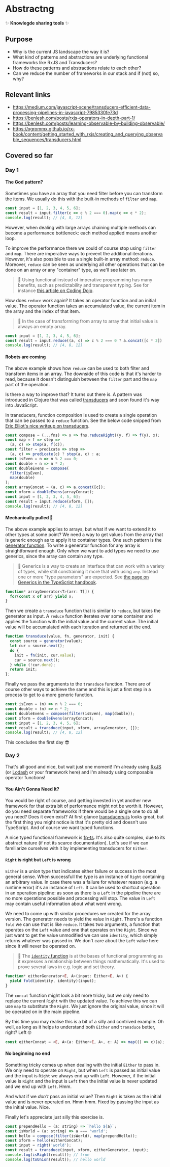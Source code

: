 # Abstractng

✨ **Knowlegde sharing tools** ✨

## Purpose

- Why is the current JS landscape the way it is?
- What kind of patterns and abstractions are underlying functional frameworks like RxJS and Transducers?
- How do these patterns and abstractions relate to each other?
- Can we reduce the number of frameworks in our stack and if (not) so, why?

## Relevant links

- https://medium.com/javascript-scene/transducers-efficient-data-processing-pipelines-in-javascript-7985330fe73d
- https://benlesh.com/posts/rxjs-operators-in-depth-part-1/
- https://benlesh.com/posts/learning-observable-by-building-observable/
- https://xgrommx.github.io/rx-book/content/getting_started_with_rxjs/creating_and_querying_observable_sequences/transducers.html

## Covered so far

### Day 1

#### The God pattern?

Sometimes you have an array that you need filter before you can transform the items. We usually do this with the built-in methods of `filter` and `map`.

```javascript
const input = [1, 2, 3, 4, 5, 6];
const result = input.filter(c => c % 2 === 0).map(c => c * 2);
console.log(result); // [4, 8, 12]
```

However, when dealing with large arrays chaining multiple methods can become a performance bottleneck: each method applied means another loop.

To improve the performance there we could of course stop using `filter` and `map`. There are imperative ways to prevent the additional iterations. However, it's also possible to use a single built-in array method: `reduce`. Moreover, `reduce` can be seen as underlying all other operations that can be done on an array or any "container" type, as we'll see later on.

> 🦉 Using functional instead of imperative programming has many benefits, such as predictability and transparent typing. See for instance [this article on Coding Dojo](https://www.codingdojo.com/blog/what-is-functional-programming).

How does `reduce` work again? It takes an operator function and an initial value. The operator function takes an accumulated value, the current item in the array and the index of that item.

> 🦉 In the case of transforming from array to array that initial value is always an empty array.

```javascript
const input = [1, 2, 3, 4, 5, 6];
const result = input.reduce((a, c) => c % 2 === 0 ? a.concat([c * 2]) : a, []);
console.log(result); // [4, 8, 12]
```

#### Robots are coming

The above example shows how `reduce` can be used to both filter and transform items in an array. The downside of this code is that it's harder to read, because it doesn't distinguish between the `filter` part and the `map` part of the operation.

Is there a way to improve that? It turns out there is. A pattern was introduced in Clojure that was called [transducers](https://cognitect.com/blog/2014/8/6/transducers-are-coming) and soon found it's way into JavaScript.

In transducers, function composition is used to create a single operation that can be passed to a `reduce` function. See the below code snipped from [Eric Elliot's nice writeup on transducers](https://medium.com/javascript-scene/transducers-efficient-data-processing-pipelines-in-javascript-7985330fe73d).

```javascript
const compose = (...fns) => x => fns.reduceRight((y, f) => f(y), x);
const map = f => step =>
  (a, c) => step(a, f(c));
const filter = predicate => step =>
  (a, c) => predicate(c) ? step(a, c) : a;
const isEven = n => n % 2 === 0;
const double = n => n * 2;
const doubleEvens = compose(
  filter(isEven),
  map(double)
);
const arrayConcat = (a, c) => a.concat([c]);
const xform = doubleEvens(arrayConcat);
const input = [1, 2, 3, 4, 5, 6];
const result = input.reduce(xform, []);
console.log(result); // [4, 8, 12]
```

#### Mechanically pulled 🐥

The above example applies to arrays, but what if we want to extend it to other types at some point? We need a way to get values from the array that is generic enough as to apply it to container types. One such pattern is the [generator function](https://developer.mozilla.org/en-US/docs/Web/JavaScript/Reference/Statements/function*). To write a generator function for any array is straightforward enough. Only when we want to add types we need to use generics, since the array can contain any type.

> 🦉 Generics is a way to create an interface that can work with a variety of types, while still constraining it more that with using `any`. Instead one or more "type parameters" are expected. See [the page on Generics in the TypeScript handbook](https://www.typescriptlang.org/docs/handbook/2/generics.html).

```javascript
function* arrayGenerator<T>(arr: T[]) {
  for(const x of arr) yield x;
}
```

Then we create a `transduce` function that is similar to `reduce`, but takes the generator as input. A `reduce` function iterates over some container and applies the function with the initial value and the current value. The initial value will be accumulated with each iteration and returned at the end.

```javascript
function transduce(value, fn, generator, init) {
  const source = generator(value);
  let cur = source.next();
  do {
    init = fn(init, cur.value);
    cur = source.next();
  } while (!cur.done);
  return init;
};
```

Finally we pass the arguments to the `transduce` function. There are of course other ways to achieve the same and this is just a first step in a process to get to a more generic function.

```javascript
const isEven = (n) => n % 2 === 0;
const double = (n) => n * 2;
const doubleEvens = compose(filter(isEven), map(double));
const xform = doubleEvens(arrayConcat);
const input = [1, 2, 3, 4, 5, 6];
const result = transduce(input, xform, arrayGenerator, []);
console.log(result); // [4, 8, 12]
```

This concludes the first day 😎

### Day 2

That's all good and nice, but wait just one moment! I'm already using [RxJS](https://rxjs.dev/) (or [Lodash](https://lodash.com/) or your framework here) and I'm already using composable operator functions!

#### You Ain't Gonna Need It?

You would be right of course, and getting invested in yet another new framework for that extra bit of performance might not be worth it. However, do you need separate frameworks if there would be a single one to do all you need? Does it even exist? At first glance [transducers-js](https://github.com/cognitect-labs/transducers-js) looks great, but the first thing you might notice is that it's pretty old and doesn't use TypeScript. And of course we want typed functions.

A nice typed functional framework is [fp-ts](https://gcanti.github.io/fp-ts/). It's also quite complex, due to its abstract nature (if not its scarce documentation). Let's see if we can familiarize ourselves with it by implementing transducers for `Either`.

#### `Right` is right but `Left` is wrong

`Either` is a union type that indicates either failure or success in the most general sense. When successfull the type is an instance of `Right` containing an arbitrary value. In case there was a failure for whatever reason (e.g. a runtime error) it's an instance of `Left`. It can be used to shortcut operation in an operation pipeline: as soon as there is a `Left` in the pipeline there are no more operations possible and processing will stop. The value in `Left` may contain useful information about what went wrong.

We need to come up with similar procedures we created for the array version. The generator needs to yield the value in `Right`. There's a function `fold` we can use that is like `reduce`. It takes two arguments, a function that operates on the `Left` value and one that operates on the `Right`. Since we just want to get the value unmodified we can use `identity`, which simply returns whatever was passed in. We don't care about the `Left` value here since it will never be operated on.

> 🦉 The [`identity` function](https://en.wikipedia.org/wiki/Identity_function) is at the bases of functional programming as it expresses a relationship between things mathematically. It's used to prove several laws in e.g. logic and set theory.

```javascript
function* eitherGenerator<E, A>(input: Either<E, A>) {
  yield fold(identity, identity)(input);
}
```

The `concat` function might look a bit more tricky, but we only need to replace the current `Right` with the updated value. To achieve this we can use `map` to substitute the `Right`. We just ignore the original value, since it will be operated on in the main pipeline.

By this time you may realise this is a bit of a silly and contrived example. Oh well, as long as it helps to understand both `Either` and `transduce` better, right? Left 🤓

```javascript
const eitherConcat = <E, A>(a: Either<E, A>, c: A) => map(() => c)(a);
```

#### No beginning no end

Something tricky comes up when dealing with the initial `Either` to pass in. We only need to operate on `Right`, but when `Left` is passed as initial value and the input is `Right` we always end up with `Left`. However, if the initial value is `Right` and the input is `Left` then the initial value is never updated and we end up with `Left`. Hmm.

And what if we *don't* pass an initial value? Then `Right` is taken as the initial value and is never operated on. Hmm hmm. Fixed by passing the input as the initial value. Nice.

Finally let's appreciate just silly this exercise is.

```javascript
const prependHello = (a: string) => `hello ${a}`;
const isWorld = (a: string) => a === 'world';
const hello = compose(filter(isWorld), map(prependHello));
const xform = hello(eitherConcat);
const input = right('world');
const result = transduce(input, xform, eitherGenerator, input);
console.log(isRight(result)); // true
console.log(toUnion(result)); // hello world
```
